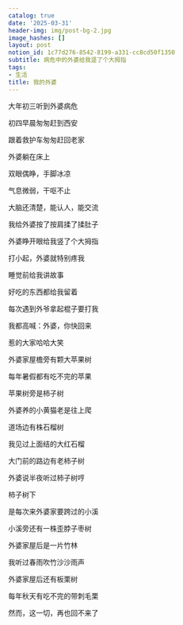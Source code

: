 ```yaml
---
catalog: true
date: '2025-03-31'
header-img: img/post-bg-2.jpg
image_hashes: []
layout: post
notion_id: 1c77d276-8542-8199-a331-cc8cd50f1350
subtitle: 病危中的外婆给我竖了个大拇指
tags:
- 生活
title: 我的外婆
---
```


大年初三听到外婆病危


初四早晨匆匆赶到西安


跟着救护车匆匆赶回老家


外婆躺在床上


双眼偶睁，手脚冰凉


气息微弱，干呕不止


大脑还清楚，能认人，能交流


我给外婆按了按肩揉了揉肚子


外婆睁开眼给我竖了个大拇指





打小起，外婆就特别疼我


睡觉前给我讲故事


好吃的东西都给我留着


每次遇到外爷拿起棍子要打我


我都高喊：外婆，你快回来


惹的大家哈哈大笑





外婆家屋檐旁有颗大苹果树


每年暑假都有吃不完的苹果


苹果树旁是柿子树


外婆养的小黄猫老是往上爬


道场边有株石榴树


我见过上面结的大红石榴


大门前的路边有老柿子树


外婆说半夜听过柿子树哼





柿子树下


是每次来外婆家要跨过的小溪


小溪旁还有一株歪脖子枣树


外婆家屋后是一片竹林


我听过春雨吹竹沙沙雨声


外婆家屋后还有板栗树


每年秋天有吃不完的带刺毛栗





然而，这一切，再也回不来了
